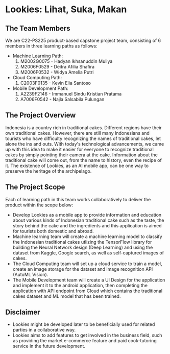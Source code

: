 # Lookies: Lihat, Suka, Makan  
## The Team Members  
We are C22-PS225 product-based capstone project team, consisting of 6 members in three learning paths as follows:  
* Machine Learning Path:
  1. M2002G0075 - Hadyan Ikhsanuddin Muliya
  2. M2006F0529 - Deitra Afilia Shafira
  3. M2006F0532 - Widya Amelia Putri
* Cloud Computing Path:  
  1. C2003F0135 - Kevin Elia Santoso
* Mobile Development Path:  
  1. A2239F2146 - Immanuel Sindu Kristian Pratama
  2. A7006F0542 - Najla Salsabila Pulungan

## The Project Overview  
Indonesia is a country rich in traditional cakes. Different regions have their own traditional cakes. However, there are still many Indonesians and tourists who have difficulty recognizing the names of traditional cakes, let alone the ins and outs. With today's technological advancements, we came up with this idea to make it easier for everyone to recognize traditional cakes by simply pointing their camera at the cake. Information about the traditional cake will come out, from the name to history, even the recipe of it. The existence of Lookies, as an AI mobile app, can be one way to preserve the heritage of the archipelago.  

## The Project Scope  
Each of learning path in this team works collaboratively to deliver the product within the scope below:  
* Develop Lookies as a mobile app to provide information and education about various kinds of Indonesian traditional cake such as the taste, the story behind the cake and the ingredients and this application is aimed for tourists both domestic and abroad.  
* Machine learning team will create a machine learning model to classify the Indonesian traditional cakes utlizing the TensorFlow library for building the Neural Network design (Deep Learning) and using the dataset from Kaggle, Google search, as well as self-captured images of cakes.  
* The Cloud Computing team will set up a cloud service to train a model, create an image storage for the dataset and image recognition API (AutoML Vision).  
* The Mobile Development team will create a UI Design for the application and implement it to the android application, then completing the application with API endpoint from Cloud which contains the traditional cakes dataset and ML model that has been trained.  

## Disclaimer
* Lookies might be developed later to be beneficially used for related parties in a collaborative way.  
* Lookies aims to add features to get involved in the business field, such as providing the market e-commerce feature and paid cook-tutoring service in the future development. 
